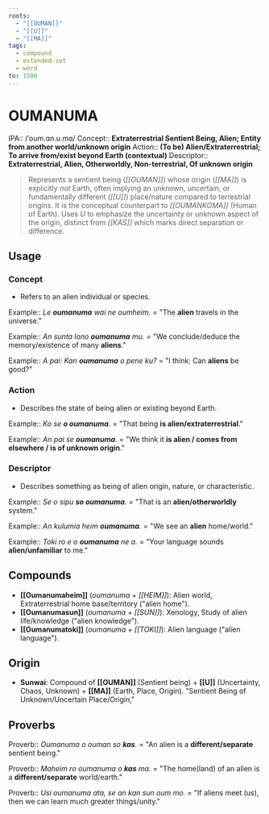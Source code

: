 ```yaml
---
roots:
  - "[[OUMAN]]"
  - "[[U]]"
  - "[[MA]]"
tags:
  - compound
  - extended-set
  - word
to: 1500
---
```


# OUMANUMA

IPA::				/ˈoum.ɑn.u.mɑ/
Concept::		**Extraterrestrial Sentient Being, Alien; Entity from another world/unknown origin**
Action::		**(To be) Alien/Extraterrestrial; To arrive from/exist beyond Earth (contextual)**
Descriptor::	**Extraterrestrial, Alien, Otherworldly, Non-terrestrial, Of unknown origin**

> Represents a sentient being (*[[OUMAN]]*) whose origin (*[[MA]]*) is explicitly *not* Earth, often implying an unknown, uncertain, or fundamentally different (*[[U]]*) place/nature compared to terrestrial origins. It is the conceptual counterpart to *[[OUMANKOMA]]* (Human of Earth). Uses *U* to emphasize the uncertainty or unknown aspect of the origin, distinct from *[[KAS]]* which marks direct separation or difference.

## Usage

### Concept
*   Refers to an alien individual or species.

Example::   *Le **oumanuma** wai ne oumheim.* = "The **alien** travels in the universe."

Example::   *An sunta lono **oumanuma** mu.* = "We conclude/deduce the memory/existence of many **aliens**."

Example::   *A pai: Kan **oumanuma** o pene ku?* = "I think: Can **aliens** be good?"

### Action
*   Describes the state of being alien or existing beyond Earth.

Example::   *Ko se **o oumanuma**.* = "That being **is alien/extraterrestrial**."

Example::   *An pai se **oumanuma**.* = "We think it **is alien / comes from elsewhere / is of unknown origin**."

### Descriptor
*   Describes something as being of alien origin, nature, or characteristic.

Example::   *Se o sipu **so oumanuma**.* = "That is an **alien/otherworldly** system."

Example::   *An kulumia heim **oumanuma**.* = "We see an **alien** home/world."

Example::   *Toki ro e o **oumanuma** ne a.* = "Your language sounds **alien/unfamiliar** to me."

## Compounds

*   **[[Oumanumaheim]]** (*oumanuma* + *[[HEIM]]*): Alien world, Extraterrestrial home base/territory ("alien home").
*   **[[Oumanumasun]]** (*oumanuma* + *[[SUN]]*): Xenology, Study of alien life/knowledge ("alien knowledge").
*   **[[Oumanumatoki]]** (*oumanuma* + *[[TOKI]]*): Alien language ("alien language").

## Origin

*   **Sunwai**: Compound of **[[OUMAN]]** (Sentient being) + **[[U]]** (Uncertainty, Chaos, Unknown) + **[[MA]]** (Earth, Place, Origin). "Sentient Being of Unknown/Uncertain Place/Origin,"

## Proverbs

Proverb:: *Oumanuma o ouman so **kas**.* = "An alien is a **different/separate** sentient being."

Proverb:: *Maheim ro oumanuma o **kas** ma.* = "The home(land) of an alien is a **different/separate** world/earth."

Proverb:: *Usi oumanuma ata, se an kan sun oum mo.* = "If aliens meet (us), then we can learn much greater things/unity."
